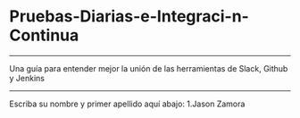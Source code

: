 # Pruebas-Diarias-e-Integraci-n-Continua
****************************************************************************************************************************************
Una guía para entender mejor la unión de las herramientas de Slack, Github y Jenkins
****************************************************************************************************************************************
Escriba su nombre y primer apellido aquí abajo:
1.Jason Zamora
